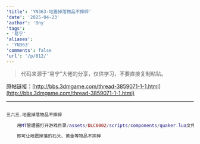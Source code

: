 ```yaml
---
'title': 'YN363-地震掉落物品不摔碎'
'date': '2025-04-23'
'author': 'Bny'
'tags':
- '易宁'
'aliases':
- 'YN363'
'comments': false
'url': '/p/812/'
---
```


> 代码来源于“易宁”大佬的分享，仅供学习，不要直接复制粘贴。

原帖链接：[http://bbs.3dmgame.com/thread-3859071-1-1.html](http://bbs.3dmgame.com/thread-3859071-1-1.html)

---

```lua  

三六三.地震掉落物品不摔碎

	用MT管理器打开游戏目录/assets/DLC0002/scripts/components/quaker.lua文件，将inst:Remove()替换为--inst:Remove()

	即可让地震掉落的石头、黄金等物品不摔碎

```  

